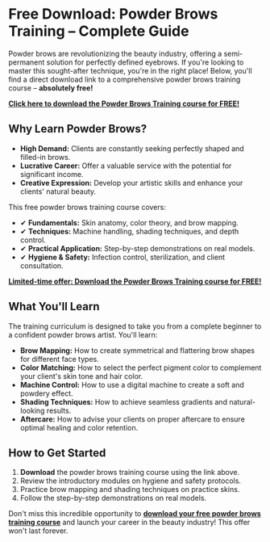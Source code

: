 # Free Download: Powder Brows Training – Complete Guide

Powder brows are revolutionizing the beauty industry, offering a semi-permanent solution for perfectly defined eyebrows. If you're looking to master this sought-after technique, you're in the right place! Below, you'll find a direct download link to a comprehensive powder brows training course – **absolutely free!**

[**Click here to download the Powder Brows Training course for FREE!**](https://udemywork.com/powder-brows-training)

## Why Learn Powder Brows?

*   **High Demand:** Clients are constantly seeking perfectly shaped and filled-in brows.
*   **Lucrative Career:** Offer a valuable service with the potential for significant income.
*   **Creative Expression:** Develop your artistic skills and enhance your clients' natural beauty.

This free powder brows training course covers:

*   ✔ **Fundamentals:** Skin anatomy, color theory, and brow mapping.
*   ✔ **Techniques:** Machine handling, shading techniques, and depth control.
*   ✔ **Practical Application:** Step-by-step demonstrations on real models.
*   ✔ **Hygiene & Safety:** Infection control, sterilization, and client consultation.

[**Limited-time offer: Download the Powder Brows Training course for FREE!**](https://udemywork.com/powder-brows-training)

## What You'll Learn

The training curriculum is designed to take you from a complete beginner to a confident powder brows artist. You'll learn:

*   **Brow Mapping:** How to create symmetrical and flattering brow shapes for different face types.
*   **Color Matching:** How to select the perfect pigment color to complement your client's skin tone and hair color.
*   **Machine Control:** How to use a digital machine to create a soft and powdery effect.
*   **Shading Techniques:** How to achieve seamless gradients and natural-looking results.
*   **Aftercare:** How to advise your clients on proper aftercare to ensure optimal healing and color retention.

## How to Get Started

1.  **Download** the powder brows training course using the link above.
2.  Review the introductory modules on hygiene and safety protocols.
3.  Practice brow mapping and shading techniques on practice skins.
4.  Follow the step-by-step demonstrations on real models.

Don't miss this incredible opportunity to **[download your free powder brows training course](https://udemywork.com/powder-brows-training)** and launch your career in the beauty industry! This offer won't last forever.
